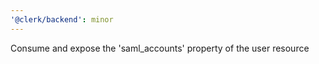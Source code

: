 ```yaml
---
'@clerk/backend': minor
---
```


Consume and expose the 'saml_accounts' property of the user resource

